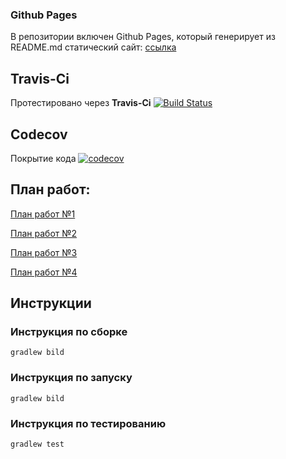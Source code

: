 ### Github Pages 

В репозитории включен Github Pages, который генерирует из README.md статический сайт: [ссылка](https://danil42russia.github.io/GoodLine-App/)

## Travis-Ci

Протестировано через **Travis-Ci** [![Build Status](https://travis-ci.com/Danil42Russia/GoodLine-App.svg?branch=master)](https://travis-ci.com/Danil42Russia/GoodLine-App)

## Codecov

Покрытие кода [![codecov](https://codecov.io/gh/Danil42Russia/GoodLine-App/branch/master/graph/badge.svg)](https://codecov.io/gh/Danil42Russia/GoodLine-App)

## План работ:

[План работ №1](Roadmap1.md)

[План работ №2](Roadmap2.md)

[План работ №3](Roadmap3.md)

[План работ №4](Roadmap4.md)

## Инструкции

### Инструкция по сборке
``gradlew bild``

### Инструкция по запуску
``gradlew bild``

### Инструкция по тестированию
``gradlew test``